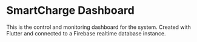 # SmartCharge Dashboard

This is the control and monitoring dashboard for the system. Created with Flutter and connected to a Firebase realtime database instance.
